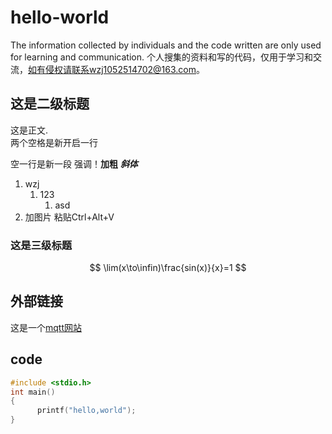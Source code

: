 # hello-world

The information collected by individuals and the code written are only used for learning and communication.
个人搜集的资料和写的代码，仅用于学习和交流，如有侵权请联系wzj1052514702@163.com。

## 这是二级标题

这是正文.  
两个空格是新开启一行

空一行是新一段
强调！**加粗**  ***斜体***

1. wzj
   1. 123
         1. asd
2. 加图片 粘贴Ctrl+Alt+V

### 这是三级标题

$$
\lim(x\to\infin)\frac{sin(x)}{x}=1
$$

## 外部链接

这是一个[mqtt网站](https://wzjxxf20210505.top/)


## code

```c
#include <stdio.h>
int main()
{
      printf("hello,world");     
}
```
